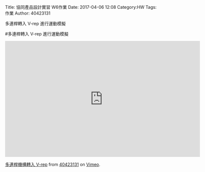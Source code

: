 Title: 協同產品設計實習   W6作業
Date: 2017-04-06 12:08
Category:HW
Tags:作業
Author: 40423131

多連桿轉入 V-rep 進行運動模擬

<!-- PELICAN_END_SUMMARY -->

#多連桿轉入 V-rep 進行運動模擬
<iframe src="https://player.vimeo.com/video/212585540" width="640" height="382" frameborder="0" webkitallowfullscreen mozallowfullscreen allowfullscreen></iframe>
<p><a href="https://vimeo.com/212585540">多連桿機構轉入 V-rep</a> from <a href="https://vimeo.com/user44207151">40423131</a> on <a href="https://vimeo.com">Vimeo</a>.</p>


